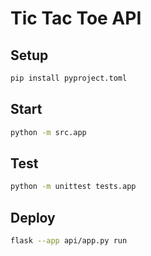 # Tic Tac Toe API

## Setup

```bash
pip install pyproject.toml
```

## Start

```bash
python -m src.app
```

## Test

```bash
python -m unittest tests.app
```

## Deploy

```bash
flask --app api/app.py run
```